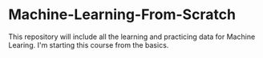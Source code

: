 # Machine-Learning-From-Scratch

This repository will include all the learning and practicing data for Machine Learing. I'm starting this course from the basics.

